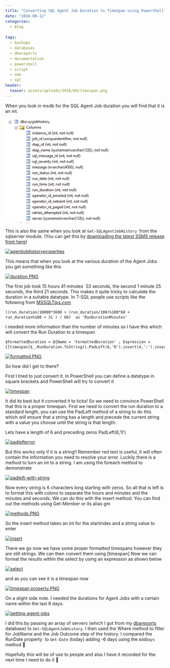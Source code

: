 ```yaml
---
title: "Converting SQL Agent Job Duration to TimeSpan using PowerShell"
date: "2016-09-12"
categories:
  - Blog

tags:
  - backups
  - databases
  - dbareports
  - documentation
  - powershell
  - script
  - smo
  - sql
header:
  teaser: assets/uploads/2016/09/timespan.png
---
```

When you look in msdb for the SQL Agent Job duration you will find that it is an int.

[![sysjobshistoiry](/assets/uploads/2016/09/sysjobshistoiry.png)](/assets/uploads/2016/09/sysjobshistoiry.png)

This is also the same when you look at `Get-SQLAgentJobHistory `from the sqlserver module. (You can get this by [downloading the latest SSMS release from here](https://msdn.microsoft.com/en-us/library/mt238290.aspx))

[![agentjobhistoryproperties](/assets/uploads/2016/09/agentjobhistoryproperties.png)](/assets/uploads/2016/09/agentjobhistoryproperties.png)

This means that when you look at the various duration of the Agent Jobs you get something like this

[![duration.PNG](/assets/uploads/2016/09/duration1.png)](/assets/uploads/2016/09/duration1.png)

The first job took 15 hours 41 minutes  53 seconds, the second 1 minute 25 seconds, the third 21 seconds. This makes it quite tricky to calculate the duration in a suitable datatype. In T-SQL people use scripts like the following from [MSSQLTips.com](https://www.mssqltips.com/sqlservertip/2850/querying-sql-server-agent-job-history-data/)
```
((run_duration/10000*3600 + (run_duration/100)%100*60 + run_duration%100 + 31 ) / 60)  as 'RunDurationMinutes'
```
I needed more information than the number of minutes so I have this which will convert the Run Duration to a timespan
```
$FormattedDuration = @{Name = 'FormattedDuration' ; Expression = {[timespan]$_.RunDuration.ToString().PadLeft(6,'0').insert(4,':').insert(2,':')}}
```
[![formatted.PNG](/assets/uploads/2016/09/formatted.png)](/assets/uploads/2016/09/formatted.png)

So how did I get to there?

First I tried to just convert it. In PowerShell you can define a datatype in square brackets and PowerShell will try to convert it

[![timespan](/assets/uploads/2016/09/timespan.png)](/assets/uploads/2016/09/timespan.png)

It did its best but it converted it to ticks! So we need to convince PowerShell that this is a proper timespan. First we need to convert the run duration to a standard length, you can use the PadLeft method of a string to do this which will ensure that a string has a length and precede the current string with a value you choose until the string is that length.

Lets have a length of 6 and preceding zeros PadLeft(6,’0′)

[![padlefterror](/assets/uploads/2016/09/padlefterror.png)](/assets/uploads/2016/09/padlefterror.png)

But this works only if it is a string!! Remember red text is useful, it will often contain the information you need to resolve your error. Luckily there is a method to turn an int to a string. I am using the foreach method to demonstrate

[![padleft-with-string](/assets/uploads/2016/09/padleft-with-string.png)](/assets/uploads/2016/09/padleft-with-string.png)

Now every string is 6 characters long starting with zeros. So all that is left is to format this with colons to separate the hours and minutes and the minutes and seconds. We can do this with the insert method. You can find out the methods using Get-Member or its alias gm

[![methods.PNG](/assets/uploads/2016/09/methods.png)](/assets/uploads/2016/09/methods.png)

So the insert method takes an int for the startindex and a string value to enter

[![insert](/assets/uploads/2016/09/insert.png)](/assets/uploads/2016/09/insert.png)

There we go now we have some proper formatted timespans however they are still strings. We can then convert them using [timespan] Now we can format the results within the select by using an expression as shown below

[![select](/assets/uploads/2016/09/select.png)](/assets/uploads/2016/09/select.png)

and as you can see it is a timespan now

[![timespan property.PNG](/assets/uploads/2016/09/timespan-property.png)](/assets/uploads/2016/09/timespan-property.png)

On a slight side note. I needed the durations for Agent Jobs with a certain name within the last 6 days.

[![getting-agent-jobs](/assets/uploads/2016/09/getting-agent-jobs1.png)](/assets/uploads/2016/09/getting-agent-jobs1.png)

I did this by passing an array of servers (which I got from my [dbareports](https://dbareports.io) database) to `Get-SQLAgentJobHistory`. I then used the Where method to filter for JobName and the Job Outcome step of the history. I compared the RunDate property  to `Get-Date` (today) adding -6 days using the `AddDays` method 🙂

Hopefully this will be of use to people and also I have it recorded for the next time I need to do it 🙂
